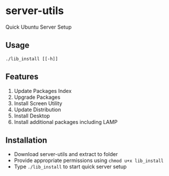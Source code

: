 # server-utils

Quick Ubuntu Server Setup

## Usage
```
./lib_install [[-h]]
```

## Features
1. Update Packages Index
2. Upgrade Packages
3. Install Screen Utility
4. Update Distribution
5. Install Desktop
6. Install additional packages including LAMP

## Installation
* Download server-utils and extract to folder
* Provide appropriate permissions using `chmod u+x lib_install`
* Type `./lib_install` to start quick server setup
